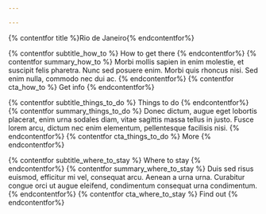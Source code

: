 ```yaml
---

---
```


{% contentfor title %}Rio de Janeiro{% endcontentfor%}

{% contentfor subtitle_how_to %}
How to get there
{% endcontentfor%}
{% contentfor summary_how_to %}
Morbi mollis sapien in enim molestie, et suscipit felis pharetra. Nunc sed posuere enim. Morbi quis rhoncus nisi. Sed enim nulla, commodo nec dui ac.
{% endcontentfor%}
{% contentfor cta_how_to %}
Get info
{% endcontentfor%}


{% contentfor subtitle_things_to_do %}
Things to do
{% endcontentfor%}
{% contentfor summary_things_to_do %}
Donec dictum, augue eget lobortis placerat, enim urna sodales diam, vitae sagittis massa tellus in justo. Fusce lorem arcu, dictum nec enim elementum, pellentesque facilisis nisi.
{% endcontentfor%}
{% contentfor cta_things_to_do %}
More
{% endcontentfor%}


{% contentfor subtitle_where_to_stay %}
Where to stay
{% endcontentfor%}
{% contentfor summary_where_to_stay %}
Duis sed risus euismod, efficitur mi vel, consequat arcu. Aenean a urna urna. Curabitur congue orci ut augue eleifend, condimentum consequat urna condimentum.
{% endcontentfor%}
{% contentfor cta_where_to_stay %}
Find out
{% endcontentfor%}